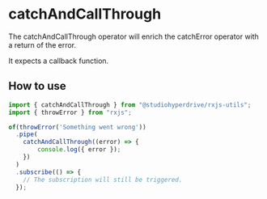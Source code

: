 # catchAndCallThrough

The catchAndCallThrough operator will enrich the catchError operator with a return of the error.

It expects a callback function.

## How to use

```typescript
import { catchAndCallThrough } from "@studiohyperdrive/rxjs-utils";
import { throwError } from "rxjs";

of(throwError('Something went wrong'))
  .pipe(
    catchAndCallThrough((error) => {
        console.log({ error });
    })
  )
  .subscribe(() => {
    // The subscription will still be triggered.
  });
```
